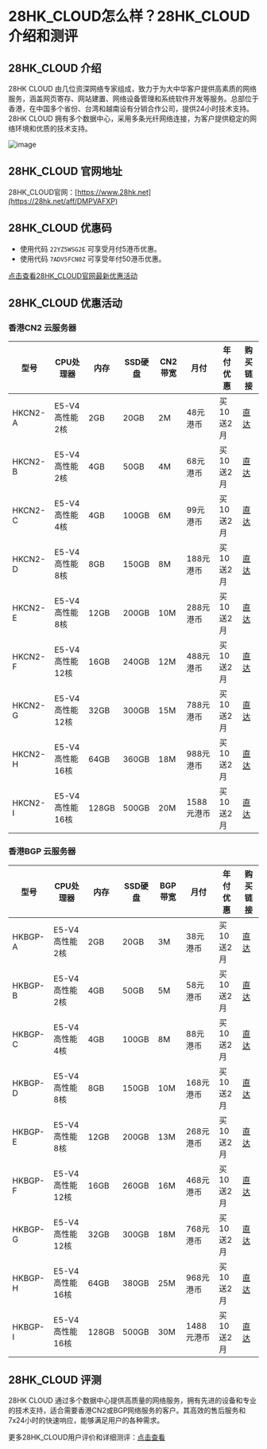 # 28HK_CLOUD怎么样？28HK_CLOUD介绍和测评

## 28HK_CLOUD 介绍

28HK CLOUD 由几位资深网络专家组成，致力于为大中华客户提供高素质的网络服务，涵盖网页寄存、网站建置、网络设备管理和系统软件开发等服务。总部位于香港，在中国多个省份、台湾和越南设有分销合作公司，提供24小时技术支持。28HK CLOUD 拥有多个数据中心，采用多条光纤网络连接，为客户提供稳定的网络环境和优质的技术支持。

![image](https://github.com/user-attachments/assets/c1389a39-8841-4a16-b828-184e605dee67)

## 28HK_CLOUD 官网地址

28HK_CLOUD官网：[https://www.28hk.net](https://28hk.net/aff/DMPVAFXP)

## 28HK_CLOUD 优惠码

- 使用代码 `22YZ5WSG2E` 可享受月付5港币优惠。
- 使用代码 `7ADV5FCN0Z` 可享受年付50港币优惠。

[点击查看28HK_CLOUD官网最新优惠活动](https://28hk.net/aff/DMPVAFXP)

## 28HK_CLOUD 优惠活动

### 香港CN2 云服务器

| 型号     | CPU处理器       | 内存  | SSD硬盘 | CN2带宽  | 月付        | 年付优惠        | 购买链接                                                                                 |
|----------|----------------|-------|---------|----------|-------------|-----------------|------------------------------------------------------------------------------------------|
| HKCN2-A  | E5-V4高性能 2核 | 2GB   | 20GB    | 2M       | 48元港币    | 买10送2月       | [直达](https://28hk.net/cart?fid=1&gid=3&aff=DMPVAFXP)                                  |
| HKCN2-B  | E5-V4高性能 2核 | 4GB   | 50GB    | 4M       | 68元港币    | 买10送2月       | [直达](https://28hk.net/cart?fid=1&gid=3&aff=DMPVAFXP)                                  |
| HKCN2-C  | E5-V4高性能 4核 | 4GB   | 100GB   | 6M       | 99元港币    | 买10送2月       | [直达](https://28hk.net/cart?fid=1&gid=3&aff=DMPVAFXP)                                  |
| HKCN2-D  | E5-V4高性能 8核 | 8GB   | 150GB   | 8M       | 188元港币   | 买10送2月       | [直达](https://28hk.net/cart?fid=1&gid=3&aff=DMPVAFXP)                                  |
| HKCN2-E  | E5-V4高性能 8核 | 12GB  | 200GB   | 10M      | 288元港币   | 买10送2月       | [直达](https://28hk.net/cart?fid=1&gid=3&aff=DMPVAFXP)                                  |
| HKCN2-F  | E5-V4高性能 12核| 16GB  | 240GB   | 12M      | 488元港币   | 买10送2月       | [直达](https://28hk.net/cart?fid=1&gid=3&aff=DMPVAFXP)                                  |
| HKCN2-G  | E5-V4高性能 12核| 32GB  | 300GB   | 15M      | 788元港币   | 买10送2月       | [直达](https://28hk.net/cart?fid=1&gid=3&aff=DMPVAFXP)                                  |
| HKCN2-H  | E5-V4高性能 16核| 64GB  | 360GB   | 18M      | 988元港币   | 买10送2月       | [直达](https://28hk.net/cart?fid=1&gid=3&aff=DMPVAFXP)                                  |
| HKCN2-I  | E5-V4高性能 16核| 128GB | 500GB   | 20M      | 1588元港币  | 买10送2月       | [直达](https://28hk.net/cart?fid=1&gid=3&aff=DMPVAFXP)                                  |

### 香港BGP 云服务器

| 型号       | CPU处理器       | 内存  | SSD硬盘 | BGP带宽  | 月付        | 年付优惠        | 购买链接                                                                                 |
|------------|----------------|-------|---------|----------|-------------|-----------------|------------------------------------------------------------------------------------------|
| HKBGP-A    | E5-V4高性能 2核 | 2GB   | 20GB    | 3M       | 38元港币    | 买10送2月       | [直达](https://28hk.net/cart?fid=1&gid=4&aff=DMPVAFXP)                                  |
| HKBGP-B    | E5-V4高性能 2核 | 4GB   | 50GB    | 5M       | 58元港币    | 买10送2月       | [直达](https://28hk.net/cart?fid=1&gid=4&aff=DMPVAFXP)                                  |
| HKBGP-C    | E5-V4高性能 4核 | 4GB   | 100GB   | 8M       | 88元港币    | 买10送2月       | [直达](https://28hk.net/cart?fid=1&gid=4&aff=DMPVAFXP)                                  |
| HKBGP-D    | E5-V4高性能 8核 | 8GB   | 150GB   | 10M      | 168元港币   | 买10送2月       | [直达](https://28hk.net/cart?fid=1&gid=4&aff=DMPVAFXP)                                  |
| HKBGP-E    | E5-V4高性能 8核 | 12GB  | 200GB   | 13M      | 268元港币   | 买10送2月       | [直达](https://28hk.net/cart?fid=1&gid=4&aff=DMPVAFXP)                                  |
| HKBGP-F    | E5-V4高性能 12核| 16GB  | 260GB   | 16M      | 468元港币   | 买10送2月       | [直达](https://28hk.net/cart?fid=1&gid=4&aff=DMPVAFXP)                                  |
| HKBGP-G    | E5-V4高性能 12核| 32GB  | 300GB   | 18M      | 768元港币   | 买10送2月       | [直达](https://28hk.net/cart?fid=1&gid=4&aff=DMPVAFXP)                                  |
| HKBGP-H    | E5-V4高性能 16核| 64GB  | 380GB   | 25M      | 968元港币   | 买10送2月       | [直达](https://28hk.net/cart?fid=1&gid=4&aff=DMPVAFXP)                                  |
| HKBGP-I    | E5-V4高性能 16核| 128GB | 500GB   | 30M      | 1488元港币  | 买10送2月       | [直达](https://28hk.net/cart?fid=1&gid=4&aff=DMPVAFXP)                                  |

## 28HK_CLOUD 评测

28HK CLOUD 通过多个数据中心提供高质量的网络服务，拥有先进的设备和专业的技术支持，适合需要香港CN2或BGP网络服务的客户。其高效的售后服务和7x24小时的快速响应，能够满足用户的各种需求。

更多28HK_CLOUD用户评价和详细测评：[点击查看](https://28hk.net/aff/DMPVAFXP)
